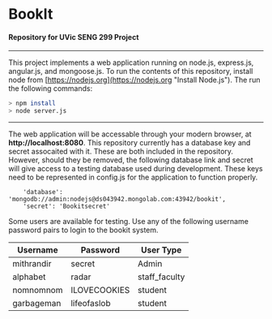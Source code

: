 # BookIt
#### Repository for UVic SENG 299 Project
---
This project implements a web application running on node.js, express.js, angular.js, and mongoose.js. To run the contents of this repository, install node from [https://nodejs.org](https://nodejs.org "Install Node.js"). The run the following commands:
```bash
> npm install
> node server.js
```
___
The web application will be accessable through your modern browser, at __http://localhost:8080__. This repository currently has a database key and secret assocaited with it. These are both included in the repository. However, should they be removed, the following database link and secret will give access to a testing database used during development. These keys need to be represented in config.js for the application to function properly.
```
	'database': 'mongodb://admin:nodejs@ds043942.mongolab.com:43942/bookit',
	'secret': 'Bookitsecret'
```
Some users are available for testing. Use any of the following username password pairs to login to the bookit system.

| Username      | Password      | User Type     |
| ------------- | ------------- | ------------- |
| mithrandir    | secret        | Admin         |
| alphabet      | radar         | staff_faculty |
| nomnomnom     | ILOVECOOKIES  | student       |
| garbageman    | lifeofaslob   | student       |